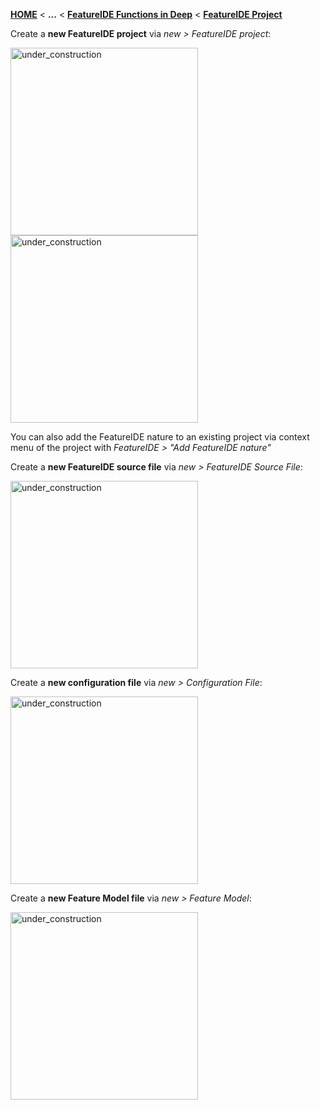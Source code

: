 <!-- Breadcrumb -->
[**HOME**](https://github.com/tthuem/FeatureIDE/wiki) < **...** < [**FeatureIDE Functions in Deep**](https://github.com/tthuem/FeatureIDE/wiki/FeatureIDE-Functions-in-Deep) < [**FeatureIDE Project**](https://github.com/tthuem/FeatureIDE/wiki/FeatureIDE-Project)

<!-- Introduction -->
Create a **new FeatureIDE project** via _new > FeatureIDE project_:

<img height="300" alt="under_construction" src="https://github.com/tthuem/FeatureIDE/wiki/Assets/Wizards/NewProjectWizard1.PNG">
<img height="300" alt="under_construction" src="https://github.com/tthuem/FeatureIDE/wiki/Assets/Wizards/NewProjectWizard2.PNG">

You can also add the FeatureIDE nature to an existing project via context menu of the project with _FeatureIDE > "Add FeatureIDE nature"_

Create a **new FeatureIDE source file** via _new > FeatureIDE Source File_:

<img width="300" alt="under_construction" src="https://github.com/tthuem/FeatureIDE/wiki/Assets/Wizards/SourceFileWizard.PNG">

Create a **new configuration file** via _new > Configuration File_:

<img width="300" alt="under_construction" src="https://github.com/tthuem/FeatureIDE/wiki/Assets/Wizards/ConfigurationFileWizard.PNG">

Create a **new Feature Model file** via _new > Feature Model_:

<img width="300" alt="under_construction" src="https://github.com/tthuem/FeatureIDE/wiki/Assets/Wizards/ModelWizard.PNG">